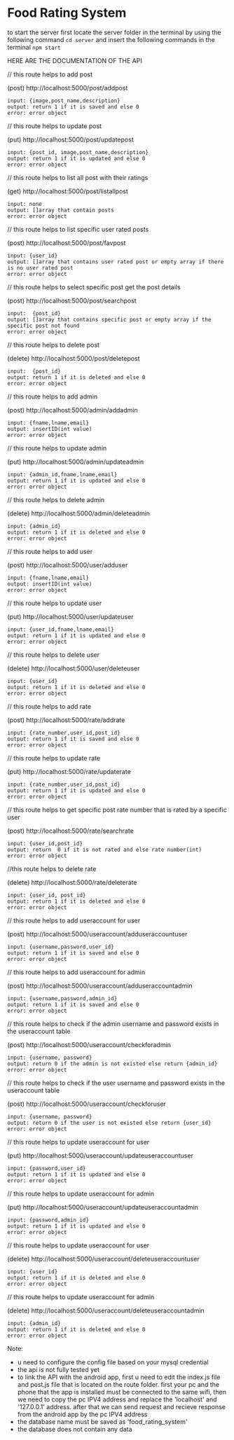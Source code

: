 # Food Rating System

to start the server first locate the server folder in the terminal by using the following command ` cd server ` and insert the following commands in the terminal `npm start`

HERE ARE THE DOCUMENTATION OF THE API

// this route helps to add post

(post) http://localhost:5000/post/addpost

    input: {image,post_name,description}
	output: return 1 if it is saved and else 0
 	error: error object

// this route helps to update post

(put) http://localhost:5000/post/updatepost

    input: {post_id, image,post_name,description}
	output: return 1 if it is updated and else 0
	error: error object

// this route helps to list all post with their ratings

(get) http://localhost:5000/post/listallpost

    input: none
	output: []array that contain posts
	error: error object

// this route helps to list specific user rated posts

(post) http://localhost:5000/post/favpost

    input: {user_id}
	output: []array that contains user rated post or empty array if there is no user rated post
	error: error object

// this route helps to select specific post get the post details

(post) http://localhost:5000/post/searchpost

    input:  {post_id}
	output: []array that contains specific post or empty array if the  specific post not found
	error: error object

// this route helps to delete post

(delete) http://localhost:5000/post/deletepost

    input:  {post_id}
	output: return 1 if it is deleted and else 0
	error: error object

// this route helps to add admin

(post) http://localhost:5000/admin/addadmin

    input: {fname,lname,email}
	output: insertID(int value)
	error: error object

// this route helps to update admin

(put) http://localhost:5000/admin/updateadmin

    input: {admin_id,fname,lname,email}
	output: return 1 if it is updated and else 0
	error: error object

// this route helps to delete admin

(delete) http://localhost:5000/admin/deleteadmin

    input: {admin_id}
	output: return 1 if it is deleted and else 0
	error: error object

// this route helps to add user

(post) http://localhost:5000/user/adduser

    input: {fname,lname,email}
	output: insertID(int value)
	error: error object

// this route helps to update user

(put) http://localhost:5000/user/updateuser

    input: {user_id,fname,lname,email}
	output: return 1 if it is updated and else 0
	error: error object

// this route helps to delete user

(delete) http://localhost:5000/user/deleteuser

    input: {user_id}
	output: return 1 if it is deleted and else 0
	error: error object

// this route helps to add rate

(post) http://localhost:5000/rate/addrate

    input: {rate_number,user_id,post_id}
	output: return 1 if it is saved and else 0
	error: error object

// this route helps to update rate

(put) http://localhost:5000/rate/updaterate

    input: {rate_number,user_id,post_id}
	output: return 1 if it is updated and else 0
	error: error object

// this route helps to get specific post rate number that is rated by a specific user

(post) http://localhost:5000/rate/searchrate

    input: {user_id,post_id}
	output: return  0 if it is not rated and else rate number(int)
	error: error object

//this route helps to delete rate

(delete) http://localhost:5000/rate/deleterate

    input: {user_id, post_id}
	output: return 1 if it is deleted and else 0
	error: error object

// this route helps to add useraccount for user

(post) http://localhost:5000/useraccount/adduseraccountuser

    input: {username,password,user_id}
	output: return 1 if it is saved and else 0
	error: error object

// this route helps to add useraccount for admin

(post) http://localhost:5000/useraccount/adduseraccountadmin

    input: {username,password,admin_id}
	output: return 1 if it is saved and else 0
	error: error object

// this route helps to check if the admin username and password exists in the useraccount table

(post) http://localhost:5000/useraccount/checkforadmin

    input: {username, password}
	output: return 0 if the admin is not existed else return {admin_id}
	error: error object

// this route helps to check if the user username and password exists in the useraccount table

(post) http://localhost:5000/useraccount/checkforuser

    input: {username, password}
	output: return 0 if the user is not existed else return {user_id}
	error: error object

// this route helps to update useraccount for user

(put) http://localhost:5000/useraccount/updateuseraccountuser

    input: {password,user_id}
	output: return 1 if it is updated and else 0
	error: error object

// this route helps to update useraccount for admin

(put) http://localhost:5000/useraccount/updateuseraccountadmin

    input: {password,admin_id}
	output: return 1 if it is updated and else 0
	error: error object

// this route helps to update useraccount for user

(delete) http://localhost:5000/useraccount/deleteuseraccountuser

    input: {user_id}
	output: return 1 if it is deleted and else 0
	error: error object

// this route helps to update useraccount for admin

(delete) http://localhost:5000/useraccount/deleteuseraccountadmin

    input: {admin_id}
	output: return 1 if it is deleted and else 0
	error: error object

  Note:

* u need to configure the config file based on your mysql credential
* the api is not fully tested yet
* to link the API with the android app, first u need to edit the index.js file and post.js file that is located on the route folder.
  first your pc and the phone that the app is installed must be connected to the same wifi, then we need to copy the pc IPV4 address and replace the 'localhost' and '127.0.0.1' address.
  after that we can send request and recieve response from the android app by the pc IPV4 address
* the database name must be saved as 'food_rating_system'
* the database does not contain any data
